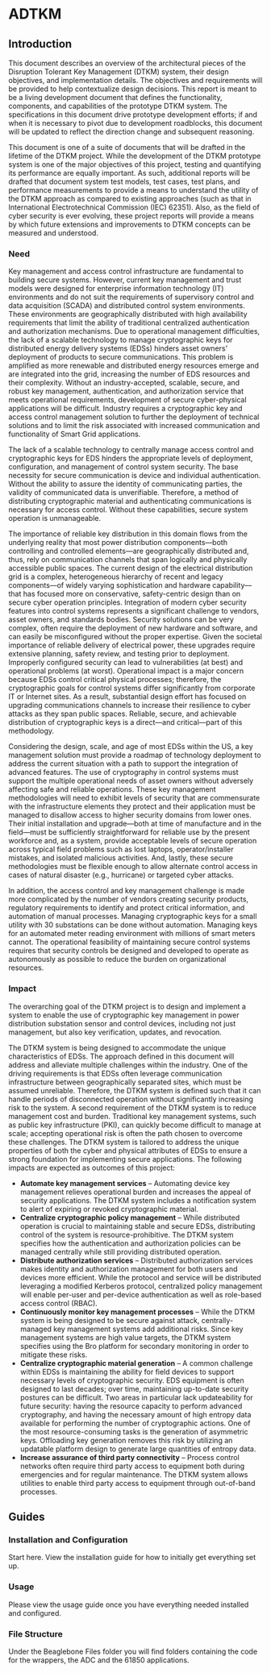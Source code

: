 # ADTKM
## Introduction
This document describes an overview of the architectural pieces of the Disruption Tolerant Key Management (DTKM) system, their design objectives, and implementation details. The objectives and requirements will be provided to help contextualize design decisions. This report is meant to be a living development document that defines the functionality, components, and capabilities of the prototype DTKM system. The specifications in this document drive prototype development efforts; if and when it is necessary to pivot due to development roadblocks, this document will be updated to reflect the direction change and subsequent reasoning.

This document is one of a suite of documents that will be drafted in the lifetime of the DTKM project. While the development of the DTKM prototype system is one of the major objectives of this project, testing and quantifying its performance are equally important. As such, additional reports will be drafted that document system test models, test cases, test plans, and performance measurements to provide a means to understand the utility of the DTKM approach as compared to existing approaches (such as that in International Electrotechnical Commission (IEC) 62351). Also, as the field of cyber security is ever evolving, these project reports will provide a means by which future extensions and improvements to DTKM concepts can be measured and understood.

### Need
Key management and access control infrastructure are fundamental to building secure systems. However, current key management and trust models were designed for enterprise information technology (IT) environments and do not suit the requirements of supervisory control and data acquisition (SCADA) and distributed control system environments. These environments are geographically distributed with high availability requirements that limit the ability of traditional centralized authentication and authorization mechanisms. Due to operational management difficulties, the lack of a scalable technology to manage cryptographic keys for distributed energy delivery systems (EDSs) hinders asset owners’ deployment of products to secure communications. This problem is amplified as more renewable and distributed energy resources emerge and are integrated into the grid, increasing the number of EDS resources and their complexity. Without an industry-accepted, scalable, secure, and robust key management, authentication, and authorization service that meets operational requirements, development of secure cyber-physical applications will be difficult. Industry requires a cryptographic key and access control management solution to further the deployment of technical solutions and to limit the risk associated with increased communication and functionality of Smart Grid applications. 

The lack of a scalable technology to centrally manage access control and cryptographic keys for EDS hinders the appropriate levels of deployment, configuration, and management of control system security. The base necessity for secure communication is device and individual authentication. Without the ability to assure the identity of communicating parties, the validity of communicated data is unverifiable. Therefore, a method of distributing cryptographic material and authenticating communications is necessary for access control. Without these capabilities, secure system operation is unmanageable. 

The importance of reliable key distribution in this domain flows from the underlying reality that most power distribution components—both controlling and controlled elements—are geographically distributed and, thus, rely on communication channels that span logically and physically accessible public spaces. The current design of the electrical distribution grid is a complex, heterogeneous hierarchy of recent and legacy components—of widely varying sophistication and hardware capability—that has focused more on conservative, safety-centric design than on secure cyber operation principles. Integration of modern cyber security features into control systems represents a significant challenge to vendors, asset owners, and standards bodies. Security solutions can be very complex, often require the deployment of new hardware and software, and can easily be misconfigured without the proper expertise. Given the societal importance of reliable delivery of electrical power, these upgrades require extensive planning, safety review, and testing prior to deployment. Improperly configured security can lead to vulnerabilities (at best) and operational problems (at worst). Operational impact is a major concern because EDSs control critical physical processes; therefore, the cryptographic goals for control systems differ significantly from corporate IT or Internet sites. As a result, substantial design effort has focused on upgrading communications channels to increase their resilience to cyber attacks as they span public spaces. Reliable, secure, and achievable distribution of cryptographic keys is a direct—and critical—part of this methodology. 

Considering the design, scale, and age of most EDSs within the US, a key management solution must provide a roadmap of technology deployment to address the current situation with a path to support the integration of advanced features. The use of cryptography in control systems must support the multiple operational needs of asset owners without adversely affecting safe and reliable operations. These key management methodologies will need to exhibit levels of security that are commensurate with the infrastructure elements they protect and their application must be managed to disallow access to higher security domains from lower ones. Their initial installation and upgrade—both at time of manufacture and in the field—must be sufficiently straightforward for reliable use by the present workforce and, as a system, provide acceptable levels of secure operation across typical field problems such as lost laptops, operator/installer mistakes, and isolated malicious activities. And, lastly, these secure methodologies must be flexible enough to allow alternate control access in cases of natural disaster (e.g., hurricane) or targeted cyber attacks. 

In addition, the access control and key management challenge is made more complicated by the number of vendors creating security products, regulatory requirements to identify and protect critical information, and automation of manual processes. Managing cryptographic keys for a small utility with 30 substations can be done without automation. Managing keys for an automated meter reading environment with millions of smart meters cannot. The operational feasibility of maintaining secure control systems requires that security controls be designed and developed to operate as autonomously as possible to reduce the burden on organizational resources. 

### Impact
The overarching goal of the DTKM project is to design and implement a system to enable the use of cryptographic key management in power distribution substation sensor and control devices, including not just management, but also key verification, updates, and revocation. 

The DTKM system is being designed to accommodate the unique characteristics of EDSs. The approach defined in this document will address and alleviate multiple challenges within the industry. One of the driving requirements is that EDSs often leverage communication infrastructure between geographically separated sites, which must be assumed unreliable. Therefore, the DTKM system is defined such that it can handle periods of disconnected operation without significantly increasing risk to the system. A second requirement of the DTKM system is to reduce management cost and burden. Traditional key management systems, such as public key infrastructure (PKI), can quickly become difficult to manage at scale; accepting operational risk is often the path chosen to overcome these challenges. The DTKM system is tailored to address the unique properties of both the cyber and physical attributes of EDSs to ensure a strong foundation for implementing secure applications. The following impacts are expected as outcomes of this project: 

* **Automate key management services** – Automating device key management relieves operational burden and increases the appeal of security applications. The DTKM system includes a notification system to alert of expiring or revoked cryptographic material. 
* **Centralize cryptographic policy management** – While distributed operation is crucial to maintaining stable and secure EDSs, distributing control of the system is resource-prohibitive. The DTKM system specifies how the authentication and authorization policies can be managed centrally while still providing distributed operation.
* **Distribute authorization services** – Distributed authorization services makes identity and authorization management for both users and devices more efficient. While the protocol and service will be distributed leveraging a modified Kerberos protocol, centralized policy management will enable per-user and per-device authentication as well as role-based access control (RBAC). 
* **Continuously monitor key management processes** – While the DTKM system is being designed to be secure against attack, centrally-managed key management systems add additional risks. Since key management systems are high value targets, the DTKM system specifies using the Bro platform for secondary monitoring in order to mitigate these risks. 
* **Centralize cryptographic material generation** – A common challenge within EDSs is maintaining the ability for field devices to support necessary levels of cryptographic security. EDS equipment is often designed to last decades; over time, maintaining up-to-date security postures can be difficult. Two areas in particular lack updateability for future security: having the resource capacity to perform advanced cryptography, and having the necessary amount of high entropy data available for performing the number of cryptographic actions. One of the most resource-consuming tasks is the generation of asymmetric keys. Offloading key generation removes this risk by utilizing an updatable platform design to generate large quantities of entropy data.
* **Increase assurance of third party connectivity** – Process control networks often require third party access to equipment both during emergencies and for regular maintenance. The DTKM system allows utilities to enable third party access to equipment through out-of-band processes.

## Guides
### Installation and Configuration
Start here. View the installation guide for how to initially get everything set up.

### Usage
Please view the usage guide once you have everything needed installed and configured. 

### File Structure
Under the Beaglebone Files folder you will find folders containing the code for the wrappers, the ADC and the 61850 applications. 
